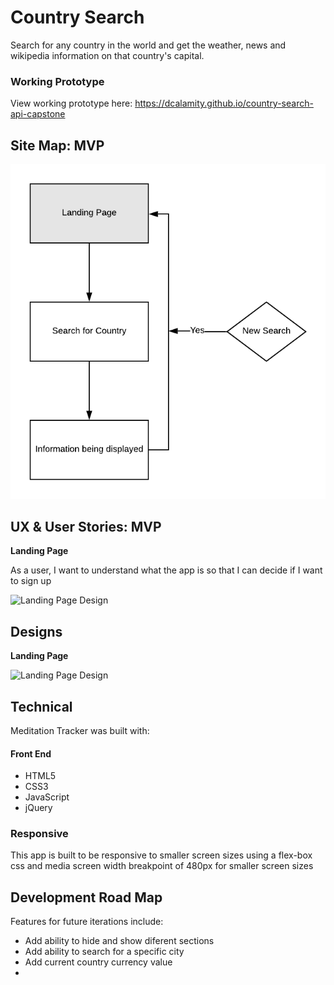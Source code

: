 # Country Search

Search for any country in the world and get the weather, news and wikipedia information on that country's capital.

### Working Prototype

View working prototype here: https://dcalamity.github.io/country-search-api-capstone
  


## Site Map: MVP 

![Site Map](/read-me-images/Country-Search-Site-Map-Diagram.png)


## UX & User Stories: MVP

**Landing Page** 

As a user, I want to understand what the app is so that I can decide if I want to sign up

![Landing Page Design](/read-me-images/landing.png)
    

## Designs

**Landing Page** 

![Landing Page Design](/read-me-images/landing.png)



## Technical

Meditation Tracker was built with: 

#### Front End

* HTML5
* CSS3
* JavaScript 
* jQuery 



### Responsive
This app is built to be responsive to smaller screen sizes using a flex-box css and media screen width breakpoint of 480px for smaller screen sizes



## Development Road Map
Features for future iterations include: 
- Add ability to hide and show diferent sections
- Add ability to search for a specific city
- Add current country currency value 
- 


